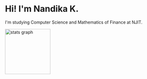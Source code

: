 # Hi! I'm Nandika K.
I'm studying Computer Science and Mathematics of Finance at NJIT.

<div align="left">
  <img src="https://github-readme-stats.vercel.app/api/top-langs/?username=nandika-k&hide=jupyter%20notebook&layout=compact&theme=ambient_gradient&hide_border=true" height="150" alt="stats graph"  />
</div>
